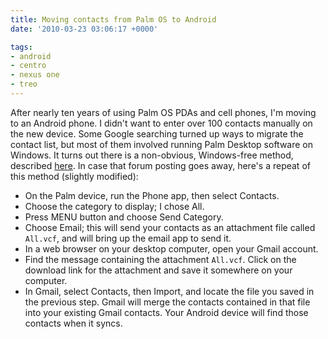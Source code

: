 ```yaml
---
title: Moving contacts from Palm OS to Android
date: '2010-03-23 03:06:17 +0000'

tags:
- android
- centro
- nexus one
- treo
---
```

After nearly ten years of using Palm OS PDAs and cell phones, I'm moving to an Android phone.  I didn't want to enter over 100 contacts manually on the new device.  Some Google searching turned up ways to migrate the contact list, but most of them involved running Palm Desktop software on Windows.  It turns out there is a non-obvious, Windows-free method, described [here](http://androidcommunity.com/forums/267304-post9.html).  In case that forum posting goes away, here's a repeat of this method (slightly modified):


* On the Palm device, run the Phone app, then select Contacts.
* Choose the category to display; I chose All.
* Press MENU button and choose Send Category.
* Choose Email; this will send your contacts as an attachment file called `All.vcf`, and will bring up the email app to send it.
* In a web browser on your desktop computer, open your Gmail account.
* Find the message containing the attachment `All.vcf`.  Click on the download link for the attachment and save it somewhere on your computer.
* In Gmail, select Contacts, then Import, and locate the file you saved in the previous step.  Gmail will merge the contacts contained in that file into your existing Gmail contacts.  Your Android device will find those contacts when it syncs.

